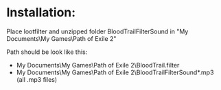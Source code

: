 # Installation:
Place lootfilter and unzipped folder BloodTrailFilterSound in "My Documents\My Games\Path of Exile 2"

Path should be look like this:
- My Documents\My Games\Path of Exile 2\BloodTrail.filter
- My Documents\My Games\Path of Exile 2\BloodTrailFilterSound\*.mp3 (all .mp3 files)
